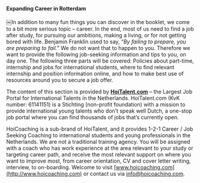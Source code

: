 #### Expanding Career in Rotterdam

￼In addition to many fun things you can discover in the booklet, we come to a bit more serious topic – career. In the end, most of us need to find a job after study, for pursuing our ambitions, making a living, or for not getting bored with life. Benjamin Franklin used to say, “_By failing to prepare, you are preparing to fail._” We do not want that to happen to you. Therefore we want to provide the following job-seeking information and tips to you, on day one. The following three parts will be covered: Policies about part-time, internship and jobs for international students, where to find relevant internship and position information online, and how to make best use of resources around you to secure a job offer.

The content of this section is provided by __[HoiTalent.com](http://HoiTalent.com)__ – the Largest Job Portal for International Talents in the Netherlands. HoiTalent.com (KvK number: 61141151) is a Stichting (non-profit foundation) with a mission to provide international young talents who don’t speak well Dutch, a one-stop job portal where you can find thousands of jobs that’s currently open.

HoiCoaching is a sub-brand of HoiTalent, and it provides 1-2-1 Career / Job Seeking Coaching to international students and young professionals in the Netherlands. We are not a traditional training agency. You will be assigned with a coach who has work experience at the area relevant to your study or targeting career path, and receive the most relevant support on where you want to improve most, from career orientation, CV and cover letter writing, interview, to on-boarding. Welcome to visit [www.hoicoaching.com](http://www.hoicoaching.com) or contact us via [info@hoicoaching.com](mailto:info@hoicoaching.com).